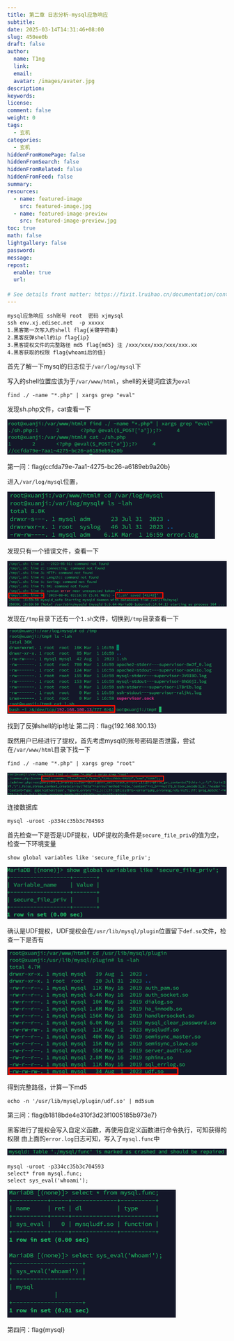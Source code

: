 ```yaml
---
title: 第二章 日志分析-mysql应急响应
subtitle:
date: 2025-03-14T14:31:46+08:00
slug: 450ee0b
draft: false
author:
  name: T1ng
  link:
  email:
  avatar: /images/avater.jpg
description:
keywords:
license:
comment: false
weight: 0
tags:
  - 玄机
categories:
  - 玄机
hiddenFromHomePage: false
hiddenFromSearch: false
hiddenFromRelated: false
hiddenFromFeed: false
summary:
resources:
  - name: featured-image
    src: featured-image.jpg
  - name: featured-image-preview
    src: featured-image-preview.jpg
toc: true
math: false
lightgallery: false
password:
message:
repost:
  enable: true
  url:

# See details front matter: https://fixit.lruihao.cn/documentation/content-management/introduction/#front-matter
---
```


<!--more-->

<!-- Place resource files in the current article directory and reference them using relative paths, like this: `![alt](images/screenshot.jpg)`. -->

```
mysql应急响应 ssh账号 root  密码 xjmysql
ssh env.xj.edisec.net  -p xxxxx
1.黑客第一次写入的shell flag{关键字符串} 
2.黑客反弹shell的ip flag{ip}
3.黑客提权文件的完整路径 md5 flag{md5} 注 /xxx/xxx/xxx/xxx/xxx.xx
4.黑客获取的权限 flag{whoami后的值}
```

首先了解一下mysql的日志位于`/var/log/mysql`下

写入的shell位置应该为于`/var/www/html`，shell的关键词应该为`eval`

```
find ./ -name "*.php" | xargs grep "eval"
```

发现sh.php文件，cat查看一下

![](images/51ff147b944eb8a82aeb1861fca0281f.png)

第一问：flag{ccfda79e-7aa1-4275-bc26-a6189eb9a20b}

进入`/var/log/mysql`位置，



![](images/bc11bfb58613e0263d53bc970771ecc7.png)



发现只有一个错误文件，查看一下



![](images/3b1b782347e6c39b8b19d9915da9b823.png)

发现在`/tmp`目录下还有一个`1.sh`文件，切换到`/tmp`目录查看一下



![](images/beecca32f51555aad9cee9e1854ee1ed.png)



找到了反弹shell的ip地址
第二问：flag{192.168.100.13}

既然用户已经进行了提权，首先考虑mysql的账号密码是否泄露，尝试在`/var/www/html`目录下找一下

```
find ./ -name "*.php" | xargs grep "root"
```



![](images/a5b57034955037ee97fd12e25ed6581f.png)

连接数据库

```
mysql -uroot -p334cc35b3c704593
```

首先检查一下是否是UDF提权，UDF提权的条件是`secure_file_priv`的值为空，检查一下环境变量

```
show global variables like 'secure_file_priv';
```



![](images/da31f11f3dbc2e9c7e327c50c416e275.png)



确认是UDF提权，UDF提权会在`/usr/lib/mysql/plugin`位置留下`def.so`文件，检查一下是否有



![](images/221804ac859288709b9681d2883ac7f7.png)

得到完整路径，计算一下md5

```
echo -n '/usr/lib/mysql/plugin/udf.so' | md5sum
```

第三问：flag{b1818bde4e310f3d23f1005185b973e7}

黑客进行了提权会写入自定义函数，再使用自定义函数进行命令执行，可知获得的权限
由上面的`error.log`日志可知，写入了`mysql.func`中



![](images/2b476604a835475455f21efa71c9f507.png)



```
mysql -uroot -p334cc35b3c704593
select* from mysql.func;
select sys_eval('whoami');
```



![](images/365782e312009c879e556316fb5df84d.png)

第四问：flag{mysql}
